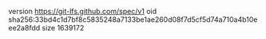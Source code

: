 version https://git-lfs.github.com/spec/v1
oid sha256:33bd4c1d7bf8c5835248a7133be1ae260d08f7d5cf5d74a710a4b10eee2a8fdd
size 1639172
